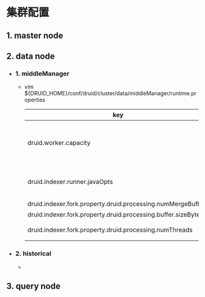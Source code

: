 # 集群配置
## 1. master node
## 2. data node
- ### 1. middleManager
    - vim ${DRUID_HOME}/conf/druid/cluster/data/middleManager/runtime.properties 

        | key  | value  | describe |
        | --- | --- | --- |
        | druid.worker.capacity  | 4 | middleManager 所能启动的peon进程数(ingestion task数) |
        | druid.indexer.runner.javaOpts  | -server -Xms1g -Xmx1g -XX:MaxDirectMemorySize=1g -Duser.timezone=UTC -Dfile.encoding=UTF-8 -XX:+ExitOnOutOfMemoryError -Djava.util.logging.manager=org.apache.logging.log4j.jul.LogManager | peon进程的jvm参数
        | druid.indexer.fork.property.druid.processing.numMergeBuffers | 2 | buffer数 |
        | druid.indexer.fork.property.druid.processing.buffer.sizeBytes | 100000000 | buffer size |
        | druid.indexer.fork.property.druid.processing.numThreads | 1 | peon进程的线程数 |
- ### 2. historical
    - 
## 3. query node